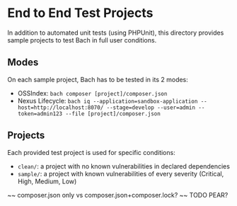 End to End Test Projects
=============

In addition to automated unit tests (using PHPUnit), this directory provides sample projects to test Bach in full user conditions.

## Modes

On each sample project, Bach has to be tested in its 2 modes:
- OSSIndex: `bach composer [project]/composer.json`
- Nexus Lifecycle: `bach iq --application=sandbox-application --host=http://localhost:8070/ --stage=develop --user=admin --token=admin123 --file [project]/composer.json`

## Projects

Each provided test project is used for specific conditions:
- `clean/`: a project with no known vulnerabilities in declared dependencies
- `sample/`: a project with known vulnerabilities of every severity (Critical, High, Medium, Low)

~~ composer.json only vs composer.json+composer.lock?
~~ TODO PEAR?
